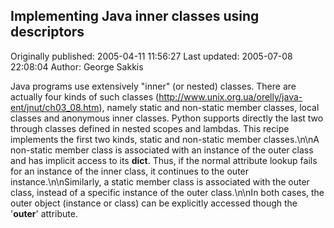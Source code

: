## Implementing Java inner classes using descriptors 
Originally published: 2005-04-11 11:56:27 
Last updated: 2005-07-08 22:08:04 
Author: George Sakkis 
 
Java programs use extensively "inner" (or nested) classes. There are actually four kinds of such classes (http://www.unix.org.ua/orelly/java-ent/jnut/ch03_08.htm), namely static and non-static member classes, local classes and anonymous inner classes. Python supports directly the last two through classes defined in nested scopes and lambdas. This recipe implements the first two kinds, static and non-static member classes.\n\nA non-static member class is associated with an instance of the outer class and has implicit access to its __dict__. Thus, if the normal attribute lookup fails for an instance of the inner class, it continues to the outer instance.\n\nSimilarly, a static member class is associated with the outer class, instead of a specific instance of the outer class.\n\nIn both cases, the outer object (instance or class) can be explicitly accessed though the '__outer__' attribute.